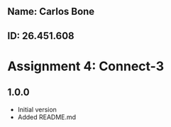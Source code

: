 ## Name: Carlos Bone
## ID: 26.451.608

# Assignment 4: Connect-3

## 1.0.0 
- Initial version
- Added README.md